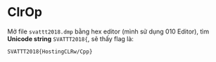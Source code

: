 # ClrOp

Mở file ```svattt2018.dmp``` bằng hex editor (mình sử dụng 010 Editor), tìm **Unicode string** ```SVATTT2018{```, sẽ thấy flag là:

```
SVATTT2018{HostingCLRw/Cpp}
```
